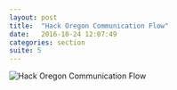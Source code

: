 ```yaml
---
layout: post
title:  "Hack Oregon Communication Flow"
date:   2016-10-24 12:07:49
categories: section
suite: 5
---
```


<img src="{{site.baseurl}}/images/HO-communication-flow.png" alt="Hack Oregon Communication Flow">
